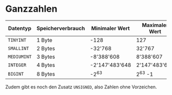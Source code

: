# Ganzzahlen

| Datentyp    | Speicherverbrauch | Minimaler Wert  | Maximaler Wert    |
|-------------|-------------------|-----------------|-------------------|
| `TINYINT`   | 1 Byte            | -128            | 127               |
| `SMALLINT`  | 2 Bytes           | -32'768         | 32'767            |
| `MEDIUMINT` | 3 Bytes           | -8'388'608      | 8'388'607         |
| `INTEGER`   | 4 Bytes           | -2'147'483'648  | 2'147'483'647     |
| `BIGINT`    | 8 Bytes           | -2<sup>63</sup> | 2<sup>63</sup> -1 |

Zudem gibt es noch den Zusatz `UNSIGNED`, also Zahlen ohne Vorzeichen. 
